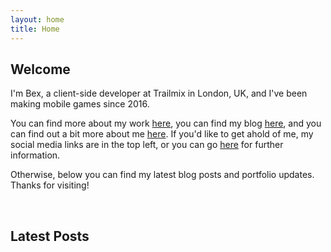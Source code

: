 ```yaml
---
layout: home
title: Home
---
```

## Welcome

I'm Bex, a client-side developer at Trailmix in London, UK, and I've been making mobile games since 2016. 

You can find more about my work [here](portfolio.html), you can find my blog [here](blog.html), and you can find out a bit more about me [here](about.html). If you'd like to get ahold of me, my social media links are in the top left, or you can go [here](contact.html) for further information.

Otherwise, below you can find my latest blog posts and portfolio updates. Thanks for visiting!

<br/>

## Latest Posts
